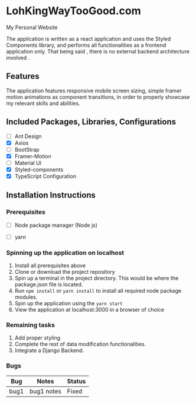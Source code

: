 # LohKingWayTooGood.com

My Personal Website

The application is written as a react application and uses the Styled Components library, and performs all functionalities as a frontend application only. That being said , there is no external backend architecture involved .

## Features

The application features responsive mobile screen sizing, simple framer motion animations as component transitions, in order to properly showcase my relevant skills and abilities.

## Included Packages, Libraries, Configurations

- [ ] Ant Design
- [X] Axios
- [ ] BootStrap
- [X] Framer-Motion
- [ ] Material UI
- [X] Styled-components
- [X] TypeScript Configuration

## Installation Instructions

### Prerequisites

- [ ] Node package manager (Node js)

- [ ] yarn

### Spinning up the application on localhost

1. Install all prerequisites above
2. Clone or download the project repository
3. Spin up a terminal in the project directory. This would be where the package.json file is located.
4. Run `npm install` or `yarn install` to install all required node package modules.
5. Spin up the application using the `yarn start`
6. View the application at localhost:3000 in a browser of choice

### Remaining tasks

1. Add proper styling
2. Complete the rest of data modification functionalities.
3. Integrate a Django Backend.

### Bugs

| Bug  | Notes      | Status |
| ---- | ---------- | ------ |
| bug1 | bug1 notes | Fixed  |

